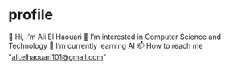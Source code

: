 # profile
👋 Hi, I’m Ali El Haouari 👀 I’m interested in Computer Science and Technology 🌱 I’m currently learning AI 📫 How to reach me "ali.elhaouari101@gmail.com"
